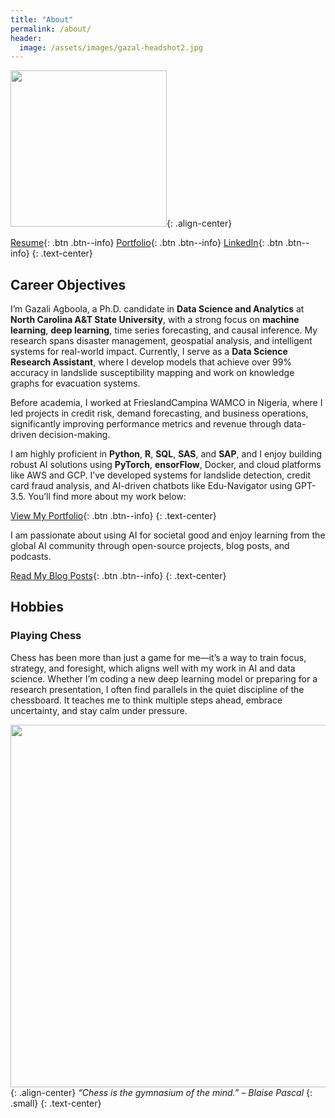 ```yaml
---
title: "About"
permalink: /about/
header:
  image: /assets/images/gazal-headshot2.jpg 
---
```


<img src="https://gazmaths.github.io/assets/images/gazal-headshot.png" width="250">{: .align-center}

[Resume](https://gazmaths.github.io/cv/){: .btn .btn--info} [Portfolio](https://gazmaths.github.io/portfolio/){: .btn .btn--info} [LinkedIn](https://www.linkedin.com/in/gazal-agboola-351b44b8/){: .btn .btn--info}
{: .text-center}

## Career Objectives
I’m Gazali Agboola, a Ph.D. candidate in **Data Science and Analytics** at **North Carolina A&T State University**, with a strong focus on **machine learning**, **deep learning**, time series forecasting, and causal inference. My research spans disaster management, geospatial analysis, and intelligent systems for real-world impact. Currently, I serve as a **Data Science Research Assistant**, where I develop models that achieve over 99% accuracy in landslide susceptibility mapping and work on knowledge graphs for evacuation systems.

Before academia, I worked at FrieslandCampina WAMCO in Nigeria, where I led projects in credit risk, demand forecasting, and business operations, significantly improving performance metrics and revenue through data-driven decision-making.

I am highly proficient in **Python**, **R**, **SQL**, **SAS**, and **SAP**, and I enjoy building robust AI solutions using **PyTorch**, **ensorFlow**, Docker, and cloud platforms like AWS and GCP. I’ve developed systems for landslide detection, credit card fraud analysis, and AI-driven chatbots like Edu-Navigator using GPT-3.5. You’ll find more about my work below:

[View My Portfolio](https://gazmaths.github.io/portfolio/){: .btn .btn--info}
{: .text-center}

I am passionate about using AI for societal good and enjoy learning from the global AI community through open-source projects, blog posts, and podcasts. 

[Read My Blog Posts](https://gazmaths.github.io/posts/){: .btn .btn--info}
{: .text-center}

## Hobbies
### Playing Chess
Chess has been more than just a game for me—it’s a way to train focus, strategy, and foresight, which aligns well with my work in AI and data science. Whether I’m coding a new deep learning model or preparing for a research presentation, I often find parallels in the quiet discipline of the chessboard. It teaches me to think multiple steps ahead, embrace uncertainty, and stay calm under pressure.

<img src="https://goagboola.github.io/assets/images/chessboard.jpg" width="580">{: .align-center}
*“Chess is the gymnasium of the mind.” – Blaise Pascal*
{: .small}
{: .text-center}

